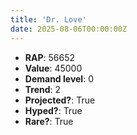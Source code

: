 ```yaml
---
title: 'Dr. Love'
date: 2025-08-06T00:00:00Z
---
```

- **RAP**: 56652
- **Value**: 45000
- **Demand level**: 0
- **Trend**: 2
- **Projected?**: True
- **Hyped?**: True
- **Rare?**: True
